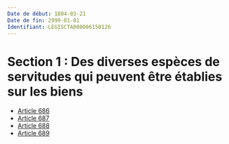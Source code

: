 ```yaml
---
Date de début: 1804-03-21
Date de fin: 2999-01-01
Identifiant: LEGISCTA000006150126
---
```


<h1>Section 1 : Des diverses espèces de servitudes qui peuvent être établies sur les biens</h1>

- [Article 686](article_686.md)
- [Article 687](article_687.md)
- [Article 688](article_688.md)
- [Article 689](article_689.md)
